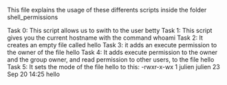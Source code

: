 This file explains the usage of these differents scripts inside the folder shell_permissions

Task 0: This script allows us to swith to the user betty
Task 1: This script gives you the current hostname with the command whoami
Task 2: It creates an empty file called hello
Task 3: it adds an execute permission to the owner of the file hello
Task 4: It adds execute permission to the owner and the group owner, and read permission to other users, to the file hello
Task 5: It sets the mode of the file hello to this: -rwxr-x-wx 1 julien julien 23 Sep 20 14:25 hello